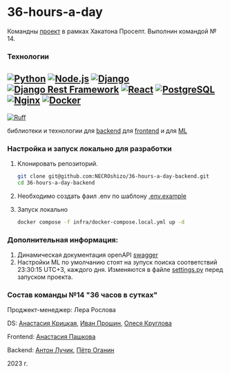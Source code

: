 # 36-hours-a-day
Командны [проект](http://81.31.246.11/) в рамках Хакатона Просепт. Выполнин командой № 14.
### Технологии
[![Python](https://img.shields.io/badge/Python-3.11-3776AB?style=flat&logo=python&logoColor=white)](https://www.python.org/)
[![Node.js](https://img.shields.io/badge/Node.js-20-339933?style=flat&logo=node.js&logoColor=white)](https://nodejs.org/)
[![Django](https://img.shields.io/badge/Django-3.2.10-blue?style=flat&logo=django&logoColor=white)](https://www.djangoproject.com/)
[![Django Rest Framework](https://img.shields.io/badge/DRF-3.12.4-blue?style=flat&logo=django&logoColor=white)](https://www.django-rest-framework.org/)
[![React](https://img.shields.io/badge/React-11.11.1-61DAFB?style=flat&logo=react&logoColor=white)](https://reactjs.org/)
[![PostgreSQL](https://img.shields.io/badge/PostgreSQL-15-336791?style=flat&logo=postgresql&logoColor=white)](https://www.postgresql.org/)
[![Nginx](https://img.shields.io/badge/Nginx-1.25.3-009639?style=flat&logo=nginx&logoColor=white)](https://nginx.org/)
[![Docker](https://img.shields.io/badge/Docker-latest-2496ED?style=flat&logo=docker&logoColor=white)](https://www.docker.com/)
---
[![Ruff](https://img.shields.io/badge/Ruff-used-green?style=flat&logo=python&logoColor=white)](https://docs.astral.sh/ruff/)

библиотеки и технологии для [backend](https://github.com/NECROshizo/36-hours-a-day-backend/blob/main/backend/requirements.txt) для [frontend](https://github.com/NECROshizo/36-hours-a-day-backend/blob/main/frontend/package.json) и для [ML](https://github.com/NECROshizo/36-hours-a-day-backend/blob/main/ml/requirements.txt)
### Настройка и запуск локально для разработки
1. Клонировать репозиторий.
    ```bash
    git clone git@github.com:NECROshizo/36-hours-a-day-backend.git
    cd 36-hours-a-day-backend
    ```
2. Необходимо создать фаил .env по шаблону [.env.example](https://github.com/NECROshizo/36-hours-a-day-backend/blob/main/infra/.env.example)

3. Запуск локально
    ```bash
    docker compose -f infra/docker-compose.local.yml up -d
    ```
### Дополнительная информация:
1. Динамическая документация openAPI [swagger](http://81.31.246.11/swagger/)
2. Настройки ML по умолчанию стоят на зупуск поиска соответствий 23:30:15 UTC+3, каждого дня. Изменяются в файле [settings.py](https://github.com/NECROshizo/36-hours-a-day-backend/blob/main/ml/setting.py) перед запуском проекта.

### Состав команды №14 "36 часов в сутках"
Проджект-менеджер: Лера Рослова

DS: [Анастасия Крицкая](https://github.com/avkrickaya), [Иван Прошин](https://github.com/Shakal-tabaki), [Олеся Круглова](https://github.com/zdesia)

Frontend: [Анастасия Пашкова](https://github.com/Malkusha)

Backend: [Антон Лучик](https://github.com/Intemic), [Пётр Оганин](https://github.com/NECROshizo)

2023 г.
